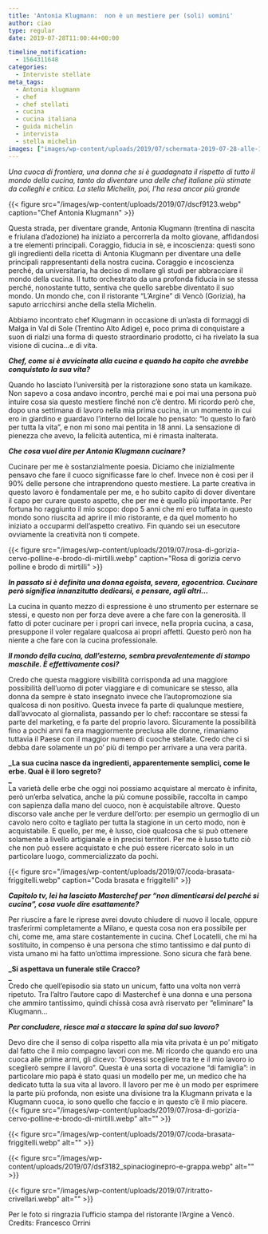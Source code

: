 ```yaml
---
title: 'Antonia Klugmann:  non è un mestiere per (soli) uomini'
author: ciao
type: regular
date: 2019-07-28T11:00:44+00:00

timeline_notification:
  - 1564311648
categories:
  - Interviste stellate
meta_tags:
  - Antonia klugmann
  - chef
  - chef stellati
  - cucina
  - cucina italiana
  - guida michelin
  - intervista
  - stella michelin
images: ["images/wp-content/uploads/2019/07/schermata-2019-07-28-alle-12.55.03.webp"]
---
```

_Una cuoca di frontiera, una donna che si è guadagnata il rispetto di tutto il mondo della cucina, tanto da diventare una delle chef italiane più stimate da colleghi e critica. La stella Michelin, poi, l’ha resa ancor più grande_


{{< figure src="/images/wp-content/uploads/2019/07/dscf9123.webp" caption="Chef Antonia Klugmann" >}}


Questa strada, per diventare grande, Antonia Klugmann (trentina di nascita e friulana d’adozione) ha iniziato a percorrerla da molto giovane, affidandosi a tre elementi principali. Coraggio, fiducia in sè, e incoscienza: questi sono gli ingredienti della ricetta di Antonia Klugmann per diventare una delle principali rappresentanti della nostra cucina. Coraggio e incoscienza perché, da universitaria, ha deciso di mollare gli studi per abbracciare il mondo della cucina. Il tutto orchestrato da una profonda fiducia in se stessa perché, nonostante tutto, sentiva che quello sarebbe diventato il suo mondo. Un mondo che, con il ristorante “L’Argine” di Vencò (Gorizia), ha saputo arricchirsi anche della stella Michelin.

Abbiamo incontrato chef Klugmann in occasione di un’asta di formaggi di Malga in Val di Sole (Trentino Alto Adige) e, poco prima di conquistare a suon di rialzi una forma di questo straordinario prodotto, ci ha rivelato la sua visione di cucina…e di vita.<span class="Apple-converted-space">&nbsp;</span>

**_Chef, come si è avvicinata alla cucina e quando ha capito che avrebbe conquistato la sua vita?<span class="Apple-converted-space">&nbsp;</span>_**

Quando ho lasciato l’università per la ristorazione sono stata un kamikaze. Non sapevo a cosa andavo incontro, perché mai e poi mai una persona può intuire cosa sia questo mestiere finché non c’è dentro. Mi ricordo però che, dopo una settimana di lavoro nella mia prima cucina, in un momento in cui ero in giardino e guardavo l’interno del locale ho pensato: “Io questo lo farò per tutta la vita”, e non mi sono mai pentita in 18 anni. La sensazione di pienezza che avevo, la felicità autentica, mi è rimasta inalterata.

**_Che cosa vuol dire per Antonia Klugmann cucinare?<span class="Apple-converted-space">&nbsp;</span>_**

Cucinare per me è sostanzialmente poesia. Diciamo che inizialmente pensavo che fare il cuoco significasse fare lo chef. Invece non è così per il 90% delle persone che intraprendono questo mestiere. La parte creativa in questo lavoro è fondamentale per me, e ho subito capito di dover diventare il capo per curare questo aspetto, che per me è quello più importante. Per fortuna ho raggiunto il mio scopo: dopo 5 anni che mi ero tuffata in questo mondo sono riuscita ad aprire il mio ristorante, e da quel momento ho iniziato a occuparmi dell’aspetto creativo. Fin quando sei un esecutore ovviamente la creatività non ti compete.<span class="Apple-converted-space">&nbsp;</span>


{{< figure src="/images/wp-content/uploads/2019/07/rosa-di-gorizia-cervo-polline-e-brodo-di-mirtilli.webp" caption="Rosa di gorizia cervo polline e brodo di mirtilli" >}}


**_In passato si è definita una donna egoista, severa, egocentrica. Cucinare però significa innanzitutto dedicarsi, e pensare, agli altri…<span class="Apple-converted-space">&nbsp;</span>_**

La cucina in quanto mezzo di espressione è uno strumento per esternare se stessi, e questo non per forza deve avere a che fare con la generosità. Il fatto di poter cucinare per i propri cari invece, nella propria cucina, a casa, presuppone il voler regalare qualcosa ai propri affetti. Questo però non ha niente a che fare con la cucina professionale.<span class="Apple-converted-space">&nbsp;</span>

**_Il mondo della cucina, dall’esterno, sembra prevalentemente di stampo maschile. È effettivamente così?_**

Credo che questa maggiore visibilità corrisponda ad una maggiore possibilità dell’uomo di poter viaggiare e di comunicare se stesso, alla donna da sempre è stato insegnato invece che l’autopromozione sia qualcosa di non positivo. Questa invece fa parte di qualunque mestiere, dall’avvocato al giornalista, passando per lo chef: raccontare se stessi fa parte del marketing, e fa parte del proprio lavoro. Sicuramente la possibilità fino a pochi anni fa era maggiormente preclusa alle donne, rimaniamo tuttavia il Paese con il maggior numero di cuoche stellate. Credo che ci si debba dare solamente un po’ più di tempo per arrivare a una vera parità.<span class="Apple-converted-space">&nbsp;</span>

**_La sua cucina nasce da ingredienti, apparentemente semplici, come le erbe. Qual è il loro segreto?  
_**  
La varietà delle erbe che oggi noi possiamo acquistare al mercato è infinita, però un’erba selvatica, anche la più comune possibile, raccolta in campo con sapienza dalla mano del cuoco, non è acquistabile altrove. Questo discorso vale anche per le verdure dell’orto: per esempio un germoglio di un cavolo nero colto e tagliato per tutta la stagione in un certo modo, non è acquistabile. E quello, per me, è lusso, cioè qualcosa che si può ottenere solamente a livello artigianale e in precisi territori. Per me è lusso tutto ciò che non può essere acquistato e che può essere ricercato solo in un particolare luogo, commercializzato da pochi.


{{< figure src="/images/wp-content/uploads/2019/07/coda-brasata-friggitelli.webp" caption="Coda brasata e friggitelli" >}}


**_Capitolo tv, lei ha lasciato Masterchef per “non dimenticarsi del perché si cucina”, cosa vuole dire esattamente?<span class="Apple-converted-space">&nbsp;</span>_**

Per riuscire a fare le riprese avrei dovuto chiudere di nuovo il locale, oppure trasferirmi completamente a Milano, e questa cosa non era possibile per chi, come me, ama stare costantemente in cucina. Chef Locatelli, che mi ha sostituito, in compenso è una persona che stimo tantissimo e dal punto di vista umano mi ha fatto un’ottima impressione. Sono sicura che farà bene.

**_Si aspettava un funerale stile Cracco?  
_**  
Credo che quell’episodio sia stato un unicum, fatto una volta non verrà ripetuto. Tra l’altro l’autore capo di Masterchef è una donna e una persona che ammiro tantissimo, quindi chissà cosa avrà riservato per “eliminare” la Klugmann…

**_Per concludere, riesce mai a staccare la spina dal suo lavoro?<span class="Apple-converted-space">&nbsp;</span>_**

Devo dire che il senso di colpa rispetto alla mia vita privata è un po’ mitigato dal fatto che il mio compagno lavori con me. Mi ricordo che quando ero una cuoca alle prime armi, gli dicevo: “Dovessi scegliere tra te e il mio lavoro io sceglierò sempre il lavoro”. Questa è una sorta di vocazione “di famiglia”: in particolare mio papà è stato quasi un modello per me, un medico che ha dedicato tutta la sua vita al lavoro. Il lavoro per me è un modo per esprimere la parte più profonda, non esiste una divisione tra la Klugmann privata e la Klugmann cuoca, io sono quello che faccio e in questo c’è il mio piacere.
{{< figure src="/images/wp-content/uploads/2019/07/rosa-di-gorizia-cervo-polline-e-brodo-di-mirtilli.webp" alt="" >}}


{{< figure src="/images/wp-content/uploads/2019/07/coda-brasata-friggitelli.webp" alt="" >}}


{{< figure src="/images/wp-content/uploads/2019/07/dsf3182_spinacioginepro-e-grappa.webp" alt="" >}}


{{< figure src="/images/wp-content/uploads/2019/07/ritratto-crivellari.webp" alt="" >}}
 

Per le foto si ringrazia l&#8217;ufficio stampa del ristorante l&#8217;Argine a Vencò. Credits: Francesco Orrini